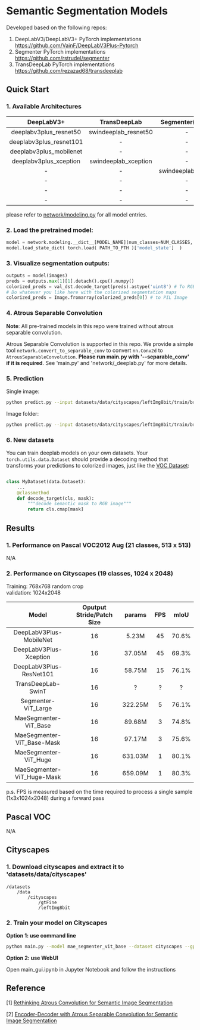 # Semantic Segmentation Models

Developed based on the following repos:
1. DeepLabV3/DeepLabV3+ PyTorch implementations https://github.com/VainF/DeepLabV3Plus-Pytorch
2. Segmenter PyTorch implementations https://github.com/rstrudel/segmenter
3. TransDeepLab PyTorch implementations https://github.com/rezazad68/transdeeplab

## Quick Start 

### 1. Available Architectures
|DeepLabV3+|TransDeepLab|Segmenter(Mask)|MaeSegmenter(Linear)|MaeSegmenter(Deconv)|MaeSegmenter(Mask)
|:---:|:---:|:---:|:---:|:---:|:---:|
|deeplabv3plus_resnet50|swindeeplab_resnet50|-|-|-|-|
|deeplabv3plus_resnet101|-|-|-|-|-|
|deeplabv3plus_mobilenet|-|-|-|-|-|
|deeplabv3plus_xception|swindeeplab_xception|-|-|-|-|
|-|-|swindeeplab_swin_t|-|-|-|-|
|-|-|-|-|mae_semgemter_vit_base|mae_semgemter_vit_base_deconv|mae_semgemter_vit_base_mask|
|-|-|-|segmenter_vit_large|-|-|-|
|-|-|-|-|mae_semgemter_vit_huge|mae_semgemter_vit_huge_deconv|mae_semgemter_vit_huge_mask|

please refer to [network/modeling.py](https://github.com/VainF/DeepLabV3Plus-Pytorch/blob/master/network/modeling.py) for all model entries.

### 2. Load the pretrained model:
```python
model = network.modeling.__dict__[MODEL_NAME](num_classes=NUM_CLASSES, output_stride=OUTPUT_SRTIDE)
model.load_state_dict( torch.load( PATH_TO_PTH )['model_state']  )
```
### 3. Visualize segmentation outputs:
```python
outputs = model(images)
preds = outputs.max(1)[1].detach().cpu().numpy()
colorized_preds = val_dst.decode_target(preds).astype('uint8') # To RGB images, (N, H, W, 3), ranged 0~255, numpy array
# Do whatever you like here with the colorized segmentation maps
colorized_preds = Image.fromarray(colorized_preds[0]) # to PIL Image
```

### 4. Atrous Separable Convolution

**Note**: All pre-trained models in this repo were trained without atrous separable convolution.

Atrous Separable Convolution is supported in this repo. We provide a simple tool ``network.convert_to_separable_conv`` to convert ``nn.Conv2d`` to ``AtrousSeparableConvolution``. **Please run main.py with '--separable_conv' if it is required**. See 'main.py' and 'network/_deeplab.py' for more details. 

### 5. Prediction
Single image:
```bash
python predict.py --input datasets/data/cityscapes/leftImg8bit/train/bremen/bremen_000000_000019_leftImg8bit.png  --dataset cityscapes --model deeplabv3plus_mobilenet --ckpt checkpoints/best_deeplabv3plus_mobilenet_cityscapes_os16.pth --save_val_results_to test_results
```

Image folder:
```bash
python predict.py --input datasets/data/cityscapes/leftImg8bit/train/bremen  --dataset cityscapes --model deeplabv3plus_mobilenet --ckpt checkpoints/best_deeplabv3plus_mobilenet_cityscapes_os16.pth --save_val_results_to test_results
```

### 6. New datasets

You can train deeplab models on your own datasets. Your ``torch.utils.data.Dataset`` should provide a decoding method that transforms your predictions to colorized images, just like the [VOC Dataset](https://github.com/VainF/DeepLabV3Plus-Pytorch/blob/bfe01d5fca5b6bb648e162d522eed1a9a8b324cb/datasets/voc.py#L156):
```python

class MyDataset(data.Dataset):
    ...
    @classmethod
    def decode_target(cls, mask):
        """decode semantic mask to RGB image"""
        return cls.cmap[mask]
```


## Results

### 1. Performance on Pascal VOC2012 Aug (21 classes, 513 x 513)
N/A

### 2. Performance on Cityscapes (19 classes, 1024 x 2048)

Training: 768x768 random crop  
validation: 1024x2048

| Model | Oputput Stride/Patch Size | params | FPS | mIoU |
|:-----:|:-----:|:-----:|:-----:|:-----:|
| DeepLabV3Plus-MobileNet | 16 | 5.23M | 45 | 70.6% |
| DeepLabV3Plus-Xception | 16 | 37.05M | 45 | 69.3% |
| DeepLabV3Plus-ResNet101 | 16 | 58.75M | 15 | 76.1% |
| TransDeepLab-SwinT | 16 | ? | ? | ? |
| Segmenter-ViT_Large | 16 | 322.25M | 5 | 76.1% |
| MaeSegmenter-ViT_Base | 16 | 89.68M | 3 | 74.8% |
| MaeSegmenter-ViT_Base-Mask | 16 | 97.17M | 3 | 75.6% |
| MaeSegmenter-ViT_Huge | 16 | 631.03M | 1 | 80.1% |
| MaeSegmenter-ViT_Huge-Mask | 16 | 659.09M | 1 | 80.3% |

p.s. FPS is measured based on the time required to process a single sample (1x3x1024x2048) during a forward pass

## Pascal VOC

N/A

## Cityscapes

### 1. Download cityscapes and extract it to 'datasets/data/cityscapes'

```
/datasets
    /data
        /cityscapes
            /gtFine
            /leftImg8bit
```

### 2. Train your model on Cityscapes

**Option 1: use command line**

```bash
python main.py --model mae_segmenter_vit_base --dataset cityscapes --gpu_id 0 --total_epochs 100 --base_lr 0.1 --loss_type focal_loss --crop_size 768 --batch_size 1 --val_batch_size 1 --use_amp --output_stride 16 --data_root ./datasets/data/cityscapes 
```

**Option 2: use WebUI**

Open main_gui.ipynb in Jupyter Notebook and follow the instructions

## Reference

[1] [Rethinking Atrous Convolution for Semantic Image Segmentation](https://arxiv.org/abs/1706.05587)

[2] [Encoder-Decoder with Atrous Separable Convolution for Semantic Image Segmentation](https://arxiv.org/abs/1802.02611)
